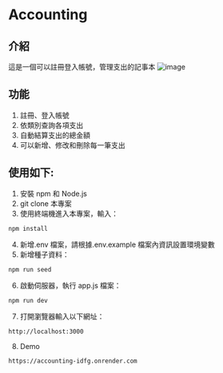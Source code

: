 # Accounting

## 介紹

這是一個可以註冊登入帳號，管理支出的記事本
![image](https://github.com/c240615/Accounting/edit/main/public/images/index.png)

## 功能

1. 註冊、登入帳號
2. 依類別查詢各項支出
3. 自動結算支出的總金額
4. 可以新增、修改和刪除每一筆支出

## 使用如下:

1. 安裝 npm 和 Node.js
2. git clone 本專案
3. 使用終端機進入本專案，輸入：

```
npm install
```

4. 新增.env 檔案，請根據.env.example 檔案內資訊設置環境變數
5. 新增種子資料：

```
npm run seed
```

6. 啟動伺服器，執行 app.js 檔案：

```
npm run dev
```

7. 打開瀏覽器輸入以下網址：

```
http://localhost:3000
```

8. Demo

```
https://accounting-idfg.onrender.com
```
